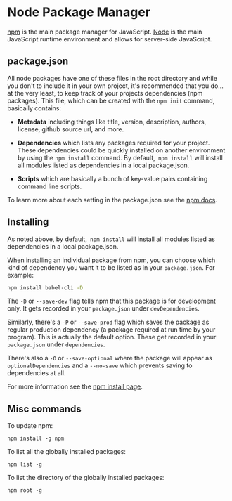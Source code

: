# Node Package Manager


[npm](https://www.npmjs.com/) is the main package manager for JavaScript. [Node](https://nodejs.org/en/) is the main JavaScript runtime environment and allows for server-side JavaScript.


## package.json

All node packages have one of these files in the root directory and while you don't to include it in your own project, it's recommended that you do... at the very least, to keep track of your projects dependencies (npm packages). This file, which can be created with the `npm init` command, basically contains:

- **Metadata** including things like title, version, description, authors, license, github source url, and more.

- **Dependencies** which lists any packages required for your project. These dependencies could be quickly installed on another environment by using the `npm install` command. By default,` npm install` will install all modules listed as dependencies in a local package.json.

- **Scripts** which are basically a bunch of key-value pairs containing command line scripts.

To learn more about each setting in the package.json see the [npm docs](https://docs.npmjs.com/files/package.json).


## Installing

As noted above, by default,` npm install` will install all modules listed as dependencies in a local package.json.

When installing an individual package from npm, you can choose which kind of dependency you want it to be listed as in your `package.json`. For example:

```sh
npm install babel-cli -D
```

The `-D` or `--save-dev` flag tells npm that this package is for development only. It gets recorded in your `package.json` under `devDependencies`.

Similarly, there's a `-P` or `--save-prod` flag which saves the package as regular production dependency (a package required at run time by your program). This is actually the default option. These get recorded in your `package.json` under `dependencies`.

There's also a `-O` or `--save-optional` where the package will appear as `optionalDependencies` and a `--no-save` which prevents saving to dependencies at all.

For more information see the [npm install page](https://docs.npmjs.com/cli/install).

## Misc commands

To update npm:
```
npm install -g npm
```

To list all the globally installed packages:
```
npm list -g
```

To list the directory of the globally installed packages:
```
npm root -g
```
